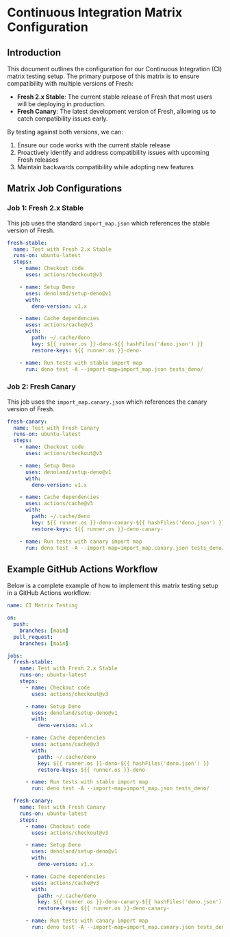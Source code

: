 # Continuous Integration Matrix Configuration

## Introduction

This document outlines the configuration for our Continuous Integration (CI)
matrix testing setup. The primary purpose of this matrix is to ensure
compatibility with multiple versions of Fresh:

- **Fresh 2.x Stable**: The current stable release of Fresh that most users will
  be deploying in production.
- **Fresh Canary**: The latest development version of Fresh, allowing us to
  catch compatibility issues early.

By testing against both versions, we can:

1. Ensure our code works with the current stable release
2. Proactively identify and address compatibility issues with upcoming Fresh
   releases
3. Maintain backwards compatibility while adopting new features

## Matrix Job Configurations

### Job 1: Fresh 2.x Stable

This job uses the standard `import_map.json` which references the stable version
of Fresh.

```yaml
fresh-stable:
  name: Test with Fresh 2.x Stable
  runs-on: ubuntu-latest
  steps:
    - name: Checkout code
      uses: actions/checkout@v3

    - name: Setup Deno
      uses: denoland/setup-deno@v1
      with:
        deno-version: v1.x

    - name: Cache dependencies
      uses: actions/cache@v3
      with:
        path: ~/.cache/deno
        key: ${{ runner.os }}-deno-${{ hashFiles('deno.json') }}
        restore-keys: ${{ runner.os }}-deno-

    - name: Run tests with stable import map
      run: deno test -A --import-map=import_map.json tests_deno/
```

### Job 2: Fresh Canary

This job uses the `import_map.canary.json` which references the canary version
of Fresh.

```yaml
fresh-canary:
  name: Test with Fresh Canary
  runs-on: ubuntu-latest
  steps:
    - name: Checkout code
      uses: actions/checkout@v3

    - name: Setup Deno
      uses: denoland/setup-deno@v1
      with:
        deno-version: v1.x

    - name: Cache dependencies
      uses: actions/cache@v3
      with:
        path: ~/.cache/deno
        key: ${{ runner.os }}-deno-canary-${{ hashFiles('deno.json') }}
        restore-keys: ${{ runner.os }}-deno-canary-

    - name: Run tests with canary import map
      run: deno test -A --import-map=import_map.canary.json tests_deno/
```

## Example GitHub Actions Workflow

Below is a complete example of how to implement this matrix testing setup in a
GitHub Actions workflow:

```yaml
name: CI Matrix Testing

on:
  push:
    branches: [main]
  pull_request:
    branches: [main]

jobs:
  fresh-stable:
    name: Test with Fresh 2.x Stable
    runs-on: ubuntu-latest
    steps:
      - name: Checkout code
        uses: actions/checkout@v3

      - name: Setup Deno
        uses: denoland/setup-deno@v1
        with:
          deno-version: v1.x

      - name: Cache dependencies
        uses: actions/cache@v3
        with:
          path: ~/.cache/deno
          key: ${{ runner.os }}-deno-${{ hashFiles('deno.json') }}
          restore-keys: ${{ runner.os }}-deno-

      - name: Run tests with stable import map
        run: deno test -A --import-map=import_map.json tests_deno/

  fresh-canary:
    name: Test with Fresh Canary
    runs-on: ubuntu-latest
    steps:
      - name: Checkout code
        uses: actions/checkout@v3

      - name: Setup Deno
        uses: denoland/setup-deno@v1
        with:
          deno-version: v1.x

      - name: Cache dependencies
        uses: actions/cache@v3
        with:
          path: ~/.cache/deno
          key: ${{ runner.os }}-deno-canary-${{ hashFiles('deno.json') }}
          restore-keys: ${{ runner.os }}-deno-canary-

      - name: Run tests with canary import map
        run: deno test -A --import-map=import_map.canary.json tests_deno/
```
